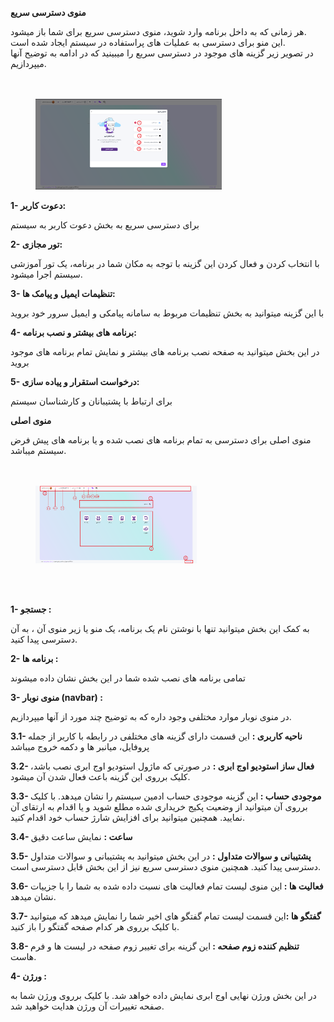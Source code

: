 <p><span class="text-big"><strong>منوی دسترسی سریع</strong></span></p><p>هر زمانی که به داخل برنامه وارد شوید، منوی دسترسی سریع برای شما باز میشود.<br>این منو برای دسترسی به عملیات های پراستفاده در سیستم ایجاد شده است.<br>در تصویر زیر گزینه های موجود در دسترسی سریع را میبینید که در ادامه به توضیح آنها میپردازیم.<br><br>&nbsp;</p><figure class="image image_resized" style="width:59.12%;"><img src="https://github.com/AmootSoft/OwjCloud/raw/main/base/img/base1.png" alt="quick access menu"></figure><p><span class="text-big"><strong>1- دعوت کاربر:</strong></span></p><p>برای دسترسی سریع به بخش دعوت کاربر به سیستم</p><p><span class="text-big"><strong>2- تور مجازی:</strong></span></p><p>با انتخاب کردن و فعال کردن این گزینه با توجه به مکان شما در برنامه، یک تور آموزشی سیستم اجرا میشود.</p><p><span class="text-big"><strong>3- تنظیمات ایمیل و پیامک ها:</strong></span></p><p>با این گزینه میتوانید به بخش تنظیمات مربوط به سامانه پیامکی و ایمیل سرور خود بروید</p><p><span class="text-big"><strong>4- برنامه های بیشتر و نصب برنامه:</strong></span></p><p>در این بخش میتوانید به صفحه نصب برنامه های بیشتر و نمایش تمام برنامه های موجود بروید</p><p><span class="text-big"><strong>5- درخواست استقرار و پیاده سازی:</strong></span></p><p>برای ارتباط با پشتیبانان و کارشناسان سیستم</p><p><span class="text-big"><strong>منوی اصلی</strong></span></p><p>منوی اصلی برای دسترسی به تمام برنامه های نصب شده و یا برنامه های پیش فرض سیستم میباشد.<br><br>&nbsp;</p><figure class="image image_resized" style="width:51.15%;"><img src="https://github.com/AmootSoft/OwjCloud/raw/main/base/img/base2.png" alt="main menu"></figure><p><br>&nbsp;</p><p><span class="text-big"><strong>1- جستجو :</strong></span></p><p>به کمک این بخش میتوانید تنها با نوشتن نام یک برنامه، یک منو یا زیر منوی آن ، به آن دسترسی پیدا کنید.</p><p><span class="text-big"><strong>2- برنامه ها :</strong></span></p><p>تمامی برنامه های نصب شده شما در این بخش نشان داده میشوند</p><p><span class="text-big"><strong>3- منوی نوبار (navbar) :</strong></span></p><p>در منوی نوبار موارد مختلفی وجود داره که به توضیح چند مورد از آنها میپردازیم.</p><p><span class="text-big"><strong>3.1- ناحیه کاربری :</strong></span> این قسمت دارای گزینه های مختلفی در رابطه با کاربر از جمله پروفایل، میانبر ها و دکمه خروج میباشد</p><p><span class="text-big"><strong>3.2- فعال ساز استودیو اوج ابری :</strong></span> در صورتی که ماژول استودیو اوج ابری نصب باشد، کلیک برروی این گزینه باعث فعال شدن آن میشود.</p><p><span class="text-big"><strong>3.3- موجودی حساب : </strong></span>این گزینه موجودی حساب ادمین سیستم را نشان میدهد. با کلیک برروی آن میتوانید از وضعیت پکیج خریداری شده مطلع شوید و یا اقدام به ارتقای آن نمایید. همچنین میتوانید برای افزایش شارژ حساب خود اقدام کنید.</p><p><span class="text-big"><strong>3.4- ساعت :</strong></span> نمایش ساعت دقیق</p><p><span class="text-big"><strong>3.5- پشتیبانی و سوالات متداول :</strong></span> در این بخش میتوانید به پشتیبانی و سوالات متداول دسترسی پیدا کنید. همچنین منوی دسترسی سریع نیز از این بخش قابل دسترسی است.</p><p><span class="text-big"><strong>3.6- فعالیت ها : </strong></span>این منوی لیست تمام فعالیت های نسبت داده شده به شما را با جزییات نشان میدهد.</p><p><span class="text-big"><strong>3.7- گفتگو ها :</strong></span>این قسمت لیست تمام گفتگو های اخیر شما را نمایش میدهد که میتوانید با کلیک برروی هر کدام صفحه گفتگو را باز کنید.</p><p><span class="text-big"><strong>3.8- تنظیم کننده زوم صفحه : </strong></span>این گزینه برای تغییر زوم صفحه در لیست ها و فرم هاست.</p><p><span class="text-big"><strong>4- ورژن :</strong></span></p><p>در این بخش ورژن نهایی اوج ابری نمایش داده خواهد شد. با کلیک برروی ورژن شما به صفحه تغییرات آن ورژن هدایت خواهید شد.</p>